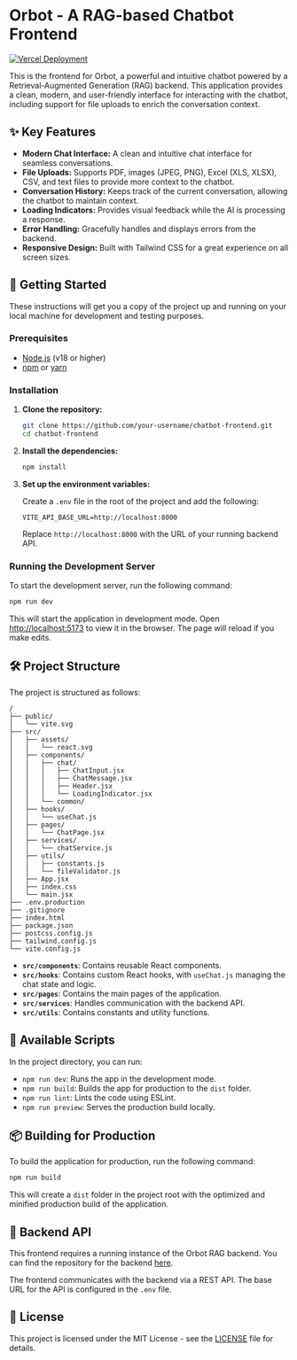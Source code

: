 # Orbot - A RAG-based Chatbot Frontend

[![Vercel Deployment](https://img.shields.io/badge/Vercel-Live_Demo-black?style=for-the-badge&logo=vercel)](https://chatbot-frontend-one-ashy.vercel.app/)

This is the frontend for Orbot, a powerful and intuitive chatbot powered by a Retrieval-Augmented Generation (RAG) backend. This application provides a clean, modern, and user-friendly interface for interacting with the chatbot, including support for file uploads to enrich the conversation context.


## ✨ Key Features

- **Modern Chat Interface:** A clean and intuitive chat interface for seamless conversations.
- **File Uploads:** Supports PDF, images (JPEG, PNG), Excel (XLS, XLSX), CSV, and text files to provide more context to the chatbot.
- **Conversation History:** Keeps track of the current conversation, allowing the chatbot to maintain context.
- **Loading Indicators:** Provides visual feedback while the AI is processing a response.
- **Error Handling:** Gracefully handles and displays errors from the backend.
- **Responsive Design:** Built with Tailwind CSS for a great experience on all screen sizes.

## 🚀 Getting Started

These instructions will get you a copy of the project up and running on your local machine for development and testing purposes.

### Prerequisites

- [Node.js](https://nodejs.org/) (v18 or higher)
- [npm](https://www.npmjs.com/) or [yarn](https://yarnpkg.com/)

### Installation

1.  **Clone the repository:**

    ```bash
    git clone https://github.com/your-username/chatbot-frontend.git
    cd chatbot-frontend
    ```

2.  **Install the dependencies:**

    ```bash
    npm install
    ```

3.  **Set up the environment variables:**

    Create a `.env` file in the root of the project and add the following:

    ```
    VITE_API_BASE_URL=http://localhost:8000
    ```

    Replace `http://localhost:8000` with the URL of your running backend API.

### Running the Development Server

To start the development server, run the following command:

```bash
npm run dev
```

This will start the application in development mode. Open [http://localhost:5173](http://localhost:5173) to view it in the browser. The page will reload if you make edits.

## 🛠️ Project Structure

The project is structured as follows:

```
/
├── public/
│   └── vite.svg
├── src/
│   ├── assets/
│   │   └── react.svg
│   ├── components/
│   │   ├── chat/
│   │   │   ├── ChatInput.jsx
│   │   │   ├── ChatMessage.jsx
│   │   │   ├── Header.jsx
│   │   │   └── LoadingIndicator.jsx
│   │   └── common/
│   ├── hooks/
│   │   └── useChat.js
│   ├── pages/
│   │   └── ChatPage.jsx
│   ├── services/
│   │   └── chatService.js
│   ├── utils/
│   │   ├── constants.js
│   │   └── fileValidator.js
│   ├── App.jsx
│   ├── index.css
│   └── main.jsx
├── .env.production
├── .gitignore
├── index.html
├── package.json
├── postcss.config.js
├── tailwind.config.js
└── vite.config.js
```

-   **`src/components`**: Contains reusable React components.
-   **`src/hooks`**: Contains custom React hooks, with `useChat.js` managing the chat state and logic.
-   **`src/pages`**: Contains the main pages of the application.
-   **`src/services`**: Handles communication with the backend API.
-   **`src/utils`**: Contains constants and utility functions.

## 📜 Available Scripts

In the project directory, you can run:

-   `npm run dev`: Runs the app in the development mode.
-   `npm run build`: Builds the app for production to the `dist` folder.
-   `npm run lint`: Lints the code using ESLint.
-   `npm run preview`: Serves the production build locally.

## 📦 Building for Production

To build the application for production, run the following command:

```bash
npm run build
```

This will create a `dist` folder in the project root with the optimized and minified production build of the application.

## 🤖 Backend API

This frontend requires a running instance of the Orbot RAG backend. You can find the repository for the backend [here](https://github.com/HKanoje/chatbot-backend.git).

The frontend communicates with the backend via a REST API. The base URL for the API is configured in the `.env` file.

## 📄 License

This project is licensed under the MIT License - see the [LICENSE](LICENSE) file for details.